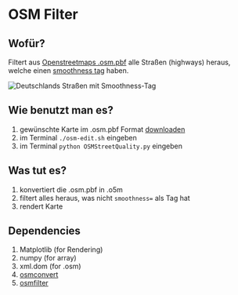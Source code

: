 # OSM Filter

## Wofür?

Filtert aus [Openstreetmaps .osm.pbf](http://download.geofabrik.de/europe/germany.html) alle Straßen (highways) heraus, welche einen [smoothness tag](http://taginfo.openstreetmap.org/keys/smoothness) haben.

![Deutschlands Straßen mit Smoothness-Tag](https://raw.github.com/balzer82/OSMhighwaysmoothness/master/deutschland/germany-smoothnesstag.png)


## Wie benutzt man es?

1. gewünschte Karte im .osm.pbf Format [downloaden](http://download.geofabrik.de/europe/germany.html)
2. im Terminal `./osm-edit.sh` eingeben
3. im Terminal `python OSMStreetQuality.py` eingeben

## Was tut es?

1. konvertiert die .osm.pbf in .o5m
2. filtert alles heraus, was nicht `smoothness=` als Tag hat
3. rendert Karte

## Dependencies

1. Matplotlib (for Rendering)
2. numpy (for array)
3. xml.dom (for .osm)
3. [osmconvert](http://wiki.openstreetmap.org/wiki/Osmconvert)
4. [osmfilter](http://wiki.openstreetmap.org/wiki/DE:Osmfilter)

